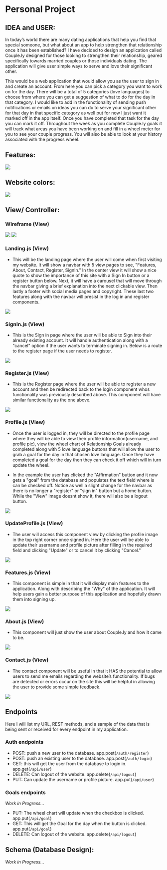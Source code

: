 # Personal Project
## IDEA and USER:

In today’s world there are many dating applications that help you find that special someone, but what about an app to help strengthen that relationship once it has been established? I have decided to design an application called Couple.ly designed for those looking to strengthen their relationship, geared specifically towards married couples or those individuals dating. The application will give user simple ways to serve and love their significant other.

This would be a web application that would allow you as the user to sign in and create an account. From here you can pick a category you want to work on for the day. There will be a total of 5 categories (love languages) to choose from where you can get a suggestion of what to do for the day in that category. I would like to add in the functionality of sending push notifications or emails on ideas you can do to serve your significant other for that day in that specific category as well put for now I just want it marked off in the app itself. Once you have completed that task for the day you can mark it off. Throughout the week as you complete Couple.ly goals it will track what areas you have been working on and fill in a wheel meter for you to see your couple progress. You will also be able to look at your history associated with the progress wheel.

## Features:
<img src = "./pictures/RequirementsDocument.png">

## Website colors:
<img src = "./pictures/colorHex.png">

## View/ Controller:
### Wireframe (View)
<img src = "./pictures/WireFrame.png">
<img src = "./pictures/WireFrame with Redux.png">

### Landing.js (View)
- This will be the landing page where the user will come when first visiting my website. It will show a navbar with 5 view pages to see, "Features, About, Contact, Register, SignIn." In the center view it will show a nice quote to show the importance of this site with a Sign In button or a register button below. Next, it will have a carousel that will move through the navbar giving a brief explanation into the next clickable view. Then lastly a footer with social media pages and copyright. These last two features along with the navbar will presist in the log in and register components.
<img src = "./pictures/Landing Page.png">

### SignIn.js (View) 
- This is the Sign in page where the user will be able to Sign into their already existing account. It will handle authentication along with a "cancel" option if the user wants to terminate signing in. Below is a route to the register page if the user needs to register. 
<img src = "./pictures/Sign in Page.png"> 

### Register.js (View)
- This is the Register page where the user will be able to register a new account and then be redirected back to the login component whos functionality was previously described above. This component will have similar functionality as the one above.
<img src = "./pictures/Register Page.png">

### Profile.js (View)
- Once the user is logged in, they will be directed to the profile page where they will be able to view their profile information(username, and profile pic), view the wheel chart of Relationship Goals already completed along with 5 love language buttons that will allow the user to grab a goal for the day in that chosen love language. Once they have completed a goal for the day then they can check it off which will in turn update the wheel. 

- In the example the user has clicked the "Affirmation" button and it now gets a "goal" from the database and populates the text field where is can be checked off. Notice as well a slight change for the navbar as there is no longer a "register" or "sign in" button but a home button. While the "View" image doesnt show it, there will also be a logout button.  
<img src = "./pictures/Profile Page.png">

### UpdateProfile.js (View)
- The user will access this component view by clicking the profile image in the top right corner once signed in. Here the user will be able to update their username and profile picture after filling in the required field and clicking "Update" or to cancel it by clicking "Cancel." 
<img src = "./pictures/UpdateProfile.png">

### Features.js (View)
-  This component is simple in that it will display main features to the application. Along with describing the "Why" of the application. It will help users gain a better purpose of this application and hopefully drawn them into signing up.
<img src = "./pictures/Features Page.png">

### About.js (View)
- This component will just show the user about Couple.ly and how it came to be.
<img src = "./pictures/About Page.png">

### Contact.js (View)
- The contact component will be useful in that it HAS the potential to allow users to send me emails regarding the website’s functionality. If bugs are detected or errors occur on the site this will be helpful in allowing the user to provide some simple feedback. 
<img src = "./pictures/Contact Page.png">

## Endpoints

Here I will list my URL, REST methods, and a sample of the data that is being sent or received for every endpoint in my application.

### Auth endpoints
- POST: push a new user to the database. app.post(`/auth/register`)
- POST: push an existing user to the database. app.post(`/auth/login`)
- GET: this will get the user from the database to login in. app.get(`/api/user`)
- DELETE: Can logout of the website. app.delete(`/api/logout`)
- PUT: Can update the username or profile picture. app.put(`/api/user`)

### Goals endpoints 
*Work in Progress...*
- PUT: The wheel chart will update when the checkbox is clicked. app.put(`/api/goal`)
- GET: This will get the Goal for the day when the button is clicked. app.put(`/api/goal`)
- DELETE: Can logout of the website. app.delete(`/api/logout`)



## Schema (Database Design):

*Work in Progress...*
